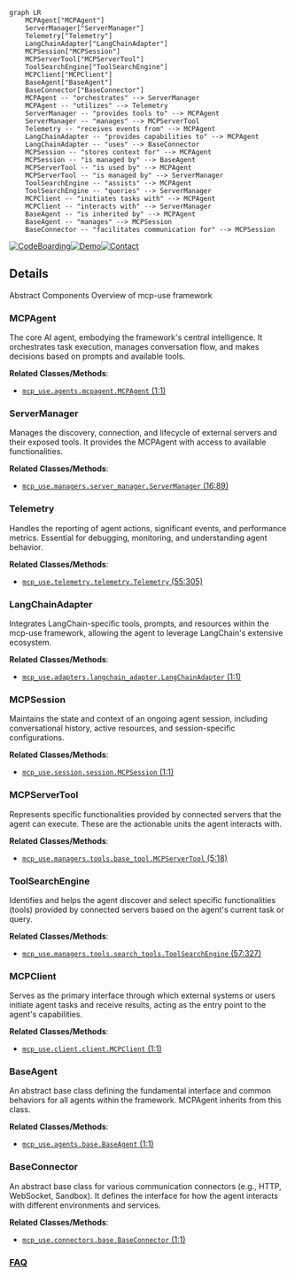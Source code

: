 ```mermaid
graph LR
    MCPAgent["MCPAgent"]
    ServerManager["ServerManager"]
    Telemetry["Telemetry"]
    LangChainAdapter["LangChainAdapter"]
    MCPSession["MCPSession"]
    MCPServerTool["MCPServerTool"]
    ToolSearchEngine["ToolSearchEngine"]
    MCPClient["MCPClient"]
    BaseAgent["BaseAgent"]
    BaseConnector["BaseConnector"]
    MCPAgent -- "orchestrates" --> ServerManager
    MCPAgent -- "utilizes" --> Telemetry
    ServerManager -- "provides tools to" --> MCPAgent
    ServerManager -- "manages" --> MCPServerTool
    Telemetry -- "receives events from" --> MCPAgent
    LangChainAdapter -- "provides capabilities to" --> MCPAgent
    LangChainAdapter -- "uses" --> BaseConnector
    MCPSession -- "stores context for" --> MCPAgent
    MCPSession -- "is managed by" --> BaseAgent
    MCPServerTool -- "is used by" --> MCPAgent
    MCPServerTool -- "is managed by" --> ServerManager
    ToolSearchEngine -- "assists" --> MCPAgent
    ToolSearchEngine -- "queries" --> ServerManager
    MCPClient -- "initiates tasks with" --> MCPAgent
    MCPClient -- "interacts with" --> ServerManager
    BaseAgent -- "is inherited by" --> MCPAgent
    BaseAgent -- "manages" --> MCPSession
    BaseConnector -- "facilitates communication for" --> MCPSession
```

[![CodeBoarding](https://img.shields.io/badge/Generated%20by-CodeBoarding-9cf?style=flat-square)](https://github.com/CodeBoarding/GeneratedOnBoardings)[![Demo](https://img.shields.io/badge/Try%20our-Demo-blue?style=flat-square)](https://www.codeboarding.org/demo)[![Contact](https://img.shields.io/badge/Contact%20us%20-%20contact@codeboarding.org-lightgrey?style=flat-square)](mailto:contact@codeboarding.org)

## Details

Abstract Components Overview of mcp-use framework

### MCPAgent
The core AI agent, embodying the framework's central intelligence. It orchestrates task execution, manages conversation flow, and makes decisions based on prompts and available tools.


**Related Classes/Methods**:

- <a href="https://github.com/mcp-use/mcp-use/blob/main/mcp_use/agents/mcpagent.py#L1-L1" target="_blank" rel="noopener noreferrer">`mcp_use.agents.mcpagent.MCPAgent` (1:1)</a>


### ServerManager
Manages the discovery, connection, and lifecycle of external servers and their exposed tools. It provides the MCPAgent with access to available functionalities.


**Related Classes/Methods**:

- <a href="https://github.com/mcp-use/mcp-use/blob/main/mcp_use/managers/server_manager.py#L16-L89" target="_blank" rel="noopener noreferrer">`mcp_use.managers.server_manager.ServerManager` (16:89)</a>


### Telemetry
Handles the reporting of agent actions, significant events, and performance metrics. Essential for debugging, monitoring, and understanding agent behavior.


**Related Classes/Methods**:

- <a href="https://github.com/mcp-use/mcp-use/blob/main/mcp_use/telemetry/telemetry.py#L55-L305" target="_blank" rel="noopener noreferrer">`mcp_use.telemetry.telemetry.Telemetry` (55:305)</a>


### LangChainAdapter
Integrates LangChain-specific tools, prompts, and resources within the mcp-use framework, allowing the agent to leverage LangChain's extensive ecosystem.


**Related Classes/Methods**:

- <a href="https://github.com/mcp-use/mcp-use/blob/main/mcp_use/adapters/langchain_adapter.py#L1-L1" target="_blank" rel="noopener noreferrer">`mcp_use.adapters.langchain_adapter.LangChainAdapter` (1:1)</a>


### MCPSession
Maintains the state and context of an ongoing agent session, including conversational history, active resources, and session-specific configurations.


**Related Classes/Methods**:

- <a href="https://github.com/mcp-use/mcp-use/blob/main/mcp_use/session.py#L1-L1" target="_blank" rel="noopener noreferrer">`mcp_use.session.session.MCPSession` (1:1)</a>


### MCPServerTool
Represents specific functionalities provided by connected servers that the agent can execute. These are the actionable units the agent interacts with.


**Related Classes/Methods**:

- <a href="https://github.com/mcp-use/mcp-use/blob/main/mcp_use/managers/tools/base_tool.py#L5-L18" target="_blank" rel="noopener noreferrer">`mcp_use.managers.tools.base_tool.MCPServerTool` (5:18)</a>


### ToolSearchEngine
Identifies and helps the agent discover and select specific functionalities (tools) provided by connected servers based on the agent's current task or query.


**Related Classes/Methods**:

- <a href="https://github.com/mcp-use/mcp-use/blob/main/mcp_use/managers/tools/search_tools.py#L57-L327" target="_blank" rel="noopener noreferrer">`mcp_use.managers.tools.search_tools.ToolSearchEngine` (57:327)</a>


### MCPClient
Serves as the primary interface through which external systems or users initiate agent tasks and receive results, acting as the entry point to the agent's capabilities.


**Related Classes/Methods**:

- <a href="https://github.com/mcp-use/mcp-use/blob/main/mcp_use/client.py#L1-L1" target="_blank" rel="noopener noreferrer">`mcp_use.client.client.MCPClient` (1:1)</a>


### BaseAgent
An abstract base class defining the fundamental interface and common behaviors for all agents within the framework. MCPAgent inherits from this class.


**Related Classes/Methods**:

- <a href="https://github.com/mcp-use/mcp-use/blob/main/mcp_use/agents/base.py#L1-L1" target="_blank" rel="noopener noreferrer">`mcp_use.agents.base.BaseAgent` (1:1)</a>


### BaseConnector
An abstract base class for various communication connectors (e.g., HTTP, WebSocket, Sandbox). It defines the interface for how the agent interacts with different environments and services.


**Related Classes/Methods**:

- <a href="https://github.com/mcp-use/mcp-use/blob/main/mcp_use/connectors/base.py#L1-L1" target="_blank" rel="noopener noreferrer">`mcp_use.connectors.base.BaseConnector` (1:1)</a>




### [FAQ](https://github.com/CodeBoarding/GeneratedOnBoardings/tree/main?tab=readme-ov-file#faq)
